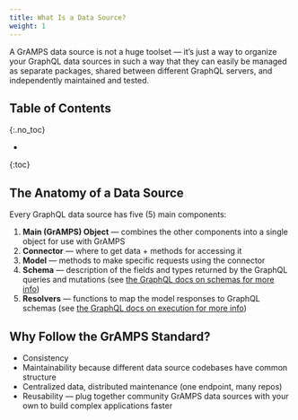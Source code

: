 ```yaml
---
title: What Is a Data Source?
weight: 1
---
```


A GrAMPS data source is not a huge toolset — it’s just a way to organize your GraphQL data sources in such a way that they can easily be managed as separate packages, shared between different GraphQL servers, and independently maintained and tested.

## Table of Contents
{:.no_toc}

- 
{:toc}

## The Anatomy of a Data Source

Every GraphQL data source has five (5) main components:

1.  **Main (GrAMPS) Object** — combines the other components into a single 
    object for use with GrAMPS
2.  **Connector** — where to get data + methods for accessing it
3.  **Model** — methods to make specific requests using the connector
4.  **Schema** — description of the fields and types returned by the GraphQL 
    queries and mutations (see [the GraphQL docs on schemas for more info][1])
5.  **Resolvers** — functions to map the model responses to GraphQL schemas 
    (see [the GraphQL docs on execution for more info][2])

[1]: http://graphql.org/learn/schema/
[2]: http://graphql.org/learn/execution/

## Why Follow the GrAMPS Standard?

-   Consistency
-   Maintainability because different data source codebases have common 
    structure
-   Centralized data, distributed maintenance (one endpoint, many repos)
-   Reusability — plug together community GrAMPS data sources with your own to 
    build complex applications faster
